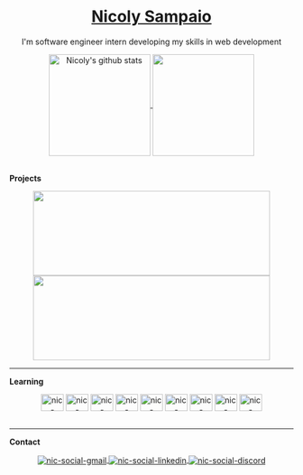 <h1 align="center">
  <a href="https://github.com/nicolysampaio">Nicoly Sampaio</a>
</h1>
<p align="center">I'm software engineer intern developing my skills in web development</p>
<div align="center">
  <a href="https://github.com/nicolysampaio?tab=repositories">
    <img height="180em" align="center" src="https://github-readme-stats.vercel.app/api?username=nicolysampaio&show_icons=true&include_all_commits=true&theme=algolia" alt="Nicoly's github stats" />
  </a>
  <a href="https://github.com/nicolysampaio?tab=repositories">
    <img height="180em" align="center" src="https://github-readme-stats.vercel.app/api/top-langs/?username=nicolysampaio&layout=compact&theme=algolia" />
  </a>
</div>
<br/>

**Projects**
<div align="center">
  <a href="https://github.com/nicolysampaio/feedback-widget">
    <img width="420em" height="150em" align="center" src="https://github-readme-stats.vercel.app/api/pin/?username=nicolysampaio&repo=feedback-widget&theme=algolia" />
  </a>   
  <a href="https://github.com/nicolysampaio/bytebank">
    <img width="420em" height="150em" align="center" src="https://github-readme-stats.vercel.app/api/pin/?username=nicolysampaio&repo=bytebank&theme=algolia" />
  </a>
</div>

---

**Learning**

<div align="center">
  <link rel="stylesheet" href="https://cdn.jsdelivr.net/gh/devicons/devicon@v2.15.1/devicon.min.css">
  <img align="center" alt="nic-devicon-html5" height="30" width="40" src="https://cdn.jsdelivr.net/gh/devicons/devicon/icons/html5/html5-plain.svg" />
  <img align="center" alt="nic-devicon-css3" height="30" width="40" src="https://cdn.jsdelivr.net/gh/devicons/devicon/icons/css3/css3-plain.svg" />
  <img align="center" alt="nic-devicon-tailwindcss" height="30" width="40" src="https://cdn.jsdelivr.net/gh/devicons/devicon/icons/tailwindcss/tailwindcss-plain.svg" />
  <img align="center" alt="nic-devicon-javascript" height="30" width="40" src="https://cdn.jsdelivr.net/gh/devicons/devicon/icons/javascript/javascript-plain.svg" />
  <img align="center" alt="nic-devicon-typescript" height="30" width="40" src="https://cdn.jsdelivr.net/gh/devicons/devicon/icons/typescript/typescript-plain.svg" />
  <img align="center" alt="nic-devicon-angularjs" height="30" width="40"  src="https://cdn.jsdelivr.net/gh/devicons/devicon/icons/angularjs/angularjs-plain.svg" />
  <img align="center" alt="nic-devicon-react" height="30" width="40" src="https://cdn.jsdelivr.net/gh/devicons/devicon/icons/react/react-original.svg" />
  <img align="center" alt="nic-devicon-nodejs" height="30" width="40" src="https://cdn.jsdelivr.net/gh/devicons/devicon/icons/nodejs/nodejs-plain.svg" />
  <img align="center" alt="nic-devicon-git" height="30" width="40" src="https://cdn.jsdelivr.net/gh/devicons/devicon/icons/git/git-plain.svg" />
</div>
<br/>

---

**Contact**

<div align="center" vertical-align="middlejustify">
  <a href = "mailto:nicoly.sampaioluz@gmail.com">
    <img align="center" alt="nic-social-gmail" src="https://img.shields.io/badge/Gmail-D14836?style=for-the-badge&logo=gmail&logoColor=white">
  </a>
  <a href="https://www.linkedin.com/in/nicolysampaio/">
    <img align="center" alt="nic-social-linkedin" src="https://img.shields.io/badge/LinkedIn-0077B5?style=for-the-badge&logo=linkedin&logoColor=white" />
  </a>
  <a href="https://www.discord.com/users/nicoly#6973/">
    <img align="center" alt="nic-social-discord" src="https://img.shields.io/badge/Discord-7289DA?style=for-the-badge&logo=discord&logoColor=white">
  </a>
</div>
<br/>
